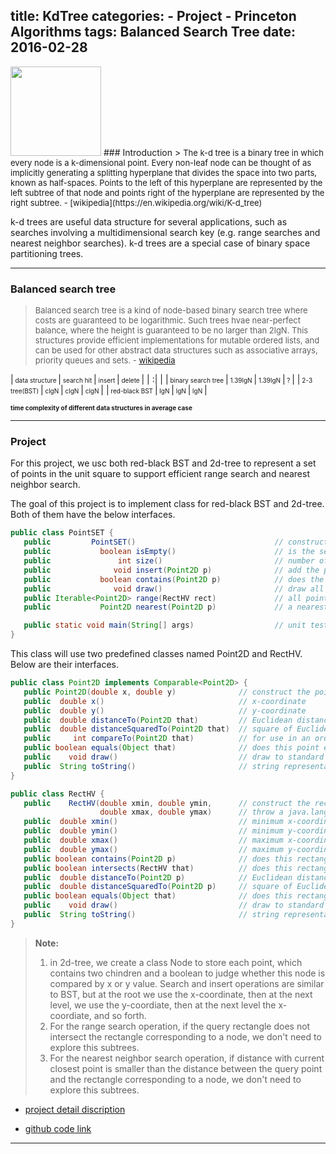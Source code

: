 title: KdTree
categories:
    - Project
    - Princeton Algorithms
tags: Balanced Search Tree
date: 2016-02-28
---
<img src="https://farm2.staticflickr.com/1638/25284856443_8862b317c4_m.jpg" width="145" height="143">
### Introduction
> <font size=2>The k-d tree is a binary tree in which every node is a k-dimensional point. Every non-leaf node can be thought of as implicitly generating a splitting hyperplane that divides the space into two parts, known as half-spaces. Points to the left of this hyperplane are represented by the left subtree of that node and points right of the hyperplane are represented by the right subtree. - [wikipedia](https://en.wikipedia.org/wiki/K-d_tree)</font>

k-d trees are useful data structure for several applications, such as searches involving a multidimensional search key (e.g. range searches and nearest neighbor searches). k-d trees are a special case of binary space partitioning trees.
<!--more-->
----       


### Balanced search tree

> <font size=2>Balanced search tree is a kind of node-based binary search tree where costs are guaranteed to be logarithmic. Such trees hvae near-perfect balance, where the height is guaranteed to be no larger than 2lgN. This structures provide efficient implementations for mutable ordered lists, and can be used for other abstract data structures such as associative arrays, priority queues and sets. - [wikipedia](https://en.wikipedia.org/wiki/Self-balancing_binary_search_tree)</font>


|<font size=1>  data structure </font> |<font size=1>  search hit  </font>|<font size=1>  insert  </font>|<font size=1>  delete  </font>|
| :| |
|<font size=1>  binary search tree </font> |<font size=1>  1.39lgN  </font>|<font size=1>  1.39lgN  </font>|<font size=1>  ?  </font>|
|<font size=1>  2-3 tree(BST) </font> |<font size=1>  clgN  </font>|<font size=1>  clgN  </font>|<font size=1>  clgN  </font>|
|<font size=1>  red-black BST </font> |<font size=1>  lgN  </font>|<font size=1>  lgN  </font>|<font size=1>  lgN  </font>|


<font size=1>**time complexity of different data structures in average case**</font>

----
### Project
For this project, we usc both red-black BST and 2d-tree to represent a set of points in the unit square to support efficient range search and nearest neighbor search.

The goal of this project is to implement class for red-black BST and 2d-tree. Both of them have the below interfaces.
```java
public class PointSET {
   public         PointSET()                               // construct an empty set of points
   public           boolean isEmpty()                      // is the set empty?
   public               int size()                         // number of points in the set
   public              void insert(Point2D p)              // add the point to the set (if it is not already in the set)
   public           boolean contains(Point2D p)            // does the set contain point p?
   public              void draw()                         // draw all points to standard draw
   public Iterable<Point2D> range(RectHV rect)             // all points that are inside the rectangle
   public           Point2D nearest(Point2D p)             // a nearest neighbor in the set to point p; null if the set is empty

   public static void main(String[] args)                  // unit testing of the methods (optional)
}
```

This class will use two predefined classes named Point2D and RectHV. Below are their interfaces.
```java
public class Point2D implements Comparable<Point2D> {
   public Point2D(double x, double y)              // construct the point (x, y)
   public  double x()                              // x-coordinate
   public  double y()                              // y-coordinate
   public  double distanceTo(Point2D that)         // Euclidean distance between two points
   public  double distanceSquaredTo(Point2D that)  // square of Euclidean distance between two points
   public     int compareTo(Point2D that)          // for use in an ordered symbol table
   public boolean equals(Object that)              // does this point equal that object?
   public    void draw()                           // draw to standard draw
   public  String toString()                       // string representation
}

public class RectHV {
   public    RectHV(double xmin, double ymin,      // construct the rectangle [xmin, xmax] x [ymin, ymax]
                    double xmax, double ymax)      // throw a java.lang.IllegalArgumentException if (xmin > xmax) or (ymin > ymax)
   public  double xmin()                           // minimum x-coordinate of rectangle
   public  double ymin()                           // minimum y-coordinate of rectangle
   public  double xmax()                           // maximum x-coordinate of rectangle
   public  double ymax()                           // maximum y-coordinate of rectangle
   public boolean contains(Point2D p)              // does this rectangle contain the point p (either inside or on boundary)?
   public boolean intersects(RectHV that)          // does this rectangle intersect that rectangle (at one or more points)?
   public  double distanceTo(Point2D p)            // Euclidean distance from point p to closest point in rectangle
   public  double distanceSquaredTo(Point2D p)     // square of Euclidean distance from point p to closest point in rectangle
   public boolean equals(Object that)              // does this rectangle equal that object?
   public    void draw()                           // draw to standard draw
   public  String toString()                       // string representation
}
```


> **Note:**
>  1. in 2d-tree, we create a class Node to store each point, which contains two chindren and a boolean to judge whether this node is compared by x or y value. Search and insert operations are similar to BST, but at the root we use the x-coordinate, then at the next level, we use the y-coordiate, then at the next level the x-coordiate, and so forth.
>  2. For the range search operation, if the query rectangle does not intersect the rectangle corresponding to a node, we don't need to explore this subtrees.
>  3. For the nearest neighbor search operation, if distance with current closest point is smaller than the distance between the query point and the rectangle corresponding to a node, we don't need to explore this subtrees.

- [project detail discription](http://coursera.cs.princeton.edu/algs4/assignments/kdtree.html)

- [github code link](https://github.com/xiaofeixiawang/algorithms/tree/master/princeton_hw5/src)

---
